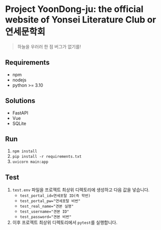 # Project YoonDong-ju: the official website of Yonsei Literature Club or 연세문학회
> 하늘을 우러러 한 점 버그가 없기를!
## Requirements
- npm
- nodejs
- python >= 3.10
## Solutions
- FastAPI
- Vue
- SQLite
## Run
1. `npm install`
1. `pip install -r requirements.txt`
1. `uvicorn main:app`
## Test
1. `test.env` 파일을 프로젝트 최상위 디렉토리에 생성하고 다음 값을 넣습니다.
    - `test_portal_id=연세포탈 ID(즉 학번)`
    - `test_portal_pw="연세포탈 비번"`
    - `test_real_name="견본 실명"`
    - `test_username="견본 ID"`
    - `test_password="견본 비번"`
1. 이후 프로젝트 최상위 디렉토리에서 `pytest`를 실행합니다.